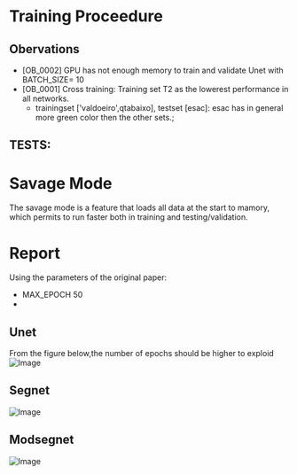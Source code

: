 # Training Proceedure

## Obervations
- [OB_0002] GPU has not enough memory to train and validate Unet with BATCH_SIZE= 10
- [OB_0001] Cross training: Training set T2 as the lowerest performance in all networks. 
    - trainingset ['valdoeiro',qtabaixo], testset [esac]: esac has in general more green color then the other sets.; 


## TESTS:


# Savage Mode
The savage mode is a feature that loads all data at the start to mamory, which permits to run faster both in training and testing/validation. 


# Report 
Using the parameters of the original paper:
- MAX_EPOCH 50
- 

## Unet
From the figure below,the number of epochs should be higher to exploid   
![Image](fig/unet.png) 



## Segnet
![Image](fig/segnet.png)

## Modsegnet
![Image](fig/modsegnet.png)
